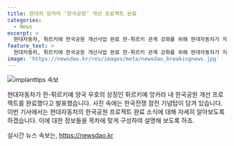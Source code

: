 ```yaml
---
title: 현대차 앙카라 ‘한국공원’ 개선 프로젝트 완료
categories:
  - News
excerpt: >
  현대자동차, 튀르키에 한국공원 개선사업 완료 한-튀르키 관계 강화를 위해 현대자동차가 지난달 25일 한국공원 개선 프로젝트를 완료했다고 7일 밝혔다. 프로젝트는 튀르키 앙카라 내에 위치한 한국공원을 개선하는 것으로, 이를 통해 양국의 우호적인 상징으로 자리매김했다. (사진=현대차·기아 제공)
feature_text: >
  현대자동차, 튀르키에 한국공원 개선사업 완료 한-튀르키 관계 강화를 위해 현대자동차가 지난달 25일 한국공원 개선 프로젝트를 완료했다고 7일 밝혔다. 프로젝트는 튀르키 앙카라 내에 위치한 한국공원을 개선하는 것으로, 이를 통해 양국의 우호적인 상징으로 자리매김했다. (사진=현대차·기아 제공)
image: 'https://newsdao.kr/res/images/meta/newsdao_breakingnews.jpg'
---
```


<p><img src="https://newsdao.kr/res/images/meta/newsdao_breakingnews.jpg" alt="implanttips 속보" /></p>

<p>현대자동차가 한-튀르키예 양국 우호의 상징인 튀르키예 앙카라 내 한국공원 개선 프로젝트를 완료했다고 발표했습니다. 사진 속에는 한국전쟁 참전 기념탑이 담겨 있습니다. 이번 기사에서는 현대자동차의 한국공원 프로젝트 완료 소식에 대해 자세히 알아보도록 하겠습니다. 이에 대한 정보들을 목차에 맞게 구성하여 설명해 보도록 하죠.</p>
실시간 뉴스 속보는, <a href="https://newsdao.kr" rel="dofollow">https://newsdao.kr</a>



